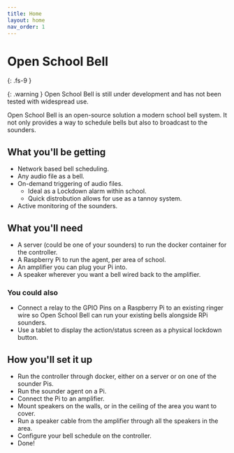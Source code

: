 ```yaml
---
title: Home
layout: home
nav_order: 1
---
```


# Open School Bell
{: .fs-9 }

{: .warning }
Open School Bell is still under development and has not been tested with widespread use.

Open School Bell is an open-source solution a modern school bell system. It not only provides a way to schedule bells but also to broadcast to the sounders.

## What you'll be getting

 - Network based bell scheduling.
 - Any audio file as a bell.
 - On-demand triggering of audio files.
   - Ideal as a Lockdown alarm within school.
   - Quick distrobution allows for use as a tannoy system.
 - Active monitoring of the sounders.

## What you'll need

 - A server (could be one of your sounders) to run the docker container for the controller.
 - A Raspberry Pi to run the agent, per area of school.
 - An amplifier you can plug your Pi into.
 - A speaker wherever you want a bell wired back to the amplifier.

### You could also

 - Connect a relay to the GPIO Pins on a Raspberry Pi to an existing ringer wire so Open School Bell can run your existing bells alongside RPi sounders.
 - Use a tablet to display the action/status screen as a physical lockdown button.

## How you'll set it up

 - Run the controller through docker, either on a server or on one of the sounder Pis.
 - Run the sounder agent on a Pi.
 - Connect the Pi to an amplifier.
 - Mount speakers on the walls, or in the ceiling of the area you want to cover.
 - Run a speaker cable from the amplifier through all the speakers in the area.
 - Configure your bell schedule on the controller.
 - Done!

